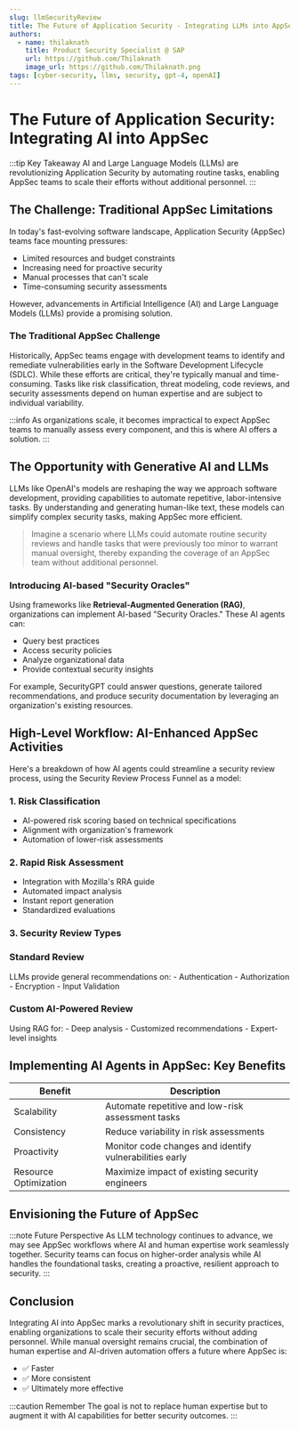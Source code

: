 ```yaml
---
slug: llmSecurityReview
title: The Future of Application Security - Integrating LLMs into AppSec
authors:
  - name: thilaknath
    title: Product Security Specialist @ SAP
    url: https://github.com/Thilaknath
    image_url: https://github.com/Thilaknath.png
tags: [cyber-security, llms, security, gpt-4, openAI]
---
```


# The Future of Application Security: Integrating AI into AppSec

:::tip Key Takeaway
AI and Large Language Models (LLMs) are revolutionizing Application Security by automating routine tasks, enabling AppSec teams to scale their efforts without additional personnel.
:::

## The Challenge: Traditional AppSec Limitations

In today's fast-evolving software landscape, Application Security (AppSec) teams face mounting pressures:

- Limited resources and budget constraints
- Increasing need for proactive security
- Manual processes that can't scale
- Time-consuming security assessments

However, advancements in Artificial Intelligence (AI) and Large Language Models (LLMs) provide a promising solution.

### The Traditional AppSec Challenge

Historically, AppSec teams engage with development teams to identify and remediate vulnerabilities early in the Software Development Lifecycle (SDLC). While these efforts are critical, they're typically manual and time-consuming. Tasks like risk classification, threat modeling, code reviews, and security assessments depend on human expertise and are subject to individual variability.

:::info
As organizations scale, it becomes impractical to expect AppSec teams to manually assess every component, and this is where AI offers a solution.
:::

## The Opportunity with Generative AI and LLMs

LLMs like OpenAI's models are reshaping the way we approach software development, providing capabilities to automate repetitive, labor-intensive tasks. By understanding and generating human-like text, these models can simplify complex security tasks, making AppSec more efficient.

> Imagine a scenario where LLMs could automate routine security reviews and handle tasks that were previously too minor to warrant manual oversight, thereby expanding the coverage of an AppSec team without additional personnel.

### Introducing AI-based "Security Oracles"

Using frameworks like **Retrieval-Augmented Generation (RAG)**, organizations can implement AI-based "Security Oracles." These AI agents can:
- Query best practices
- Access security policies
- Analyze organizational data
- Provide contextual security insights

For example, SecurityGPT could answer questions, generate tailored recommendations, and produce security documentation by leveraging an organization's existing resources.

## High-Level Workflow: AI-Enhanced AppSec Activities

Here's a breakdown of how AI agents could streamline a security review process, using the Security Review Process Funnel as a model:

### 1. Risk Classification
- AI-powered risk scoring based on technical specifications
- Alignment with organization's framework
- Automation of lower-risk assessments

### 2. Rapid Risk Assessment
- Integration with Mozilla's RRA guide
- Automated impact analysis
- Instant report generation
- Standardized evaluations

### 3. Security Review Types

<div className="row">
  <div className="col col--6">
    <div className="card">
      <div className="card__header">
        <h3>Standard Review</h3>
      </div>
      <div className="card__body">
        LLMs provide general recommendations on:
        - Authentication
        - Authorization
        - Encryption
        - Input Validation
      </div>
    </div>
  </div>
  <div className="col col--6">
    <div className="card">
      <div className="card__header">
        <h3>Custom AI-Powered Review</h3>
      </div>
      <div className="card__body">
        Using RAG for:
        - Deep analysis
        - Customized recommendations
        - Expert-level insights
      </div>
    </div>
  </div>
</div>


## Implementing AI Agents in AppSec: Key Benefits

| Benefit | Description |
|---------|-------------|
| Scalability | Automate repetitive and low-risk assessment tasks |
| Consistency | Reduce variability in risk assessments |
| Proactivity | Monitor code changes and identify vulnerabilities early |
| Resource Optimization | Maximize impact of existing security engineers |

## Envisioning the Future of AppSec

:::note Future Perspective
As LLM technology continues to advance, we may see AppSec workflows where AI and human expertise work seamlessly together. Security teams can focus on higher-order analysis while AI handles the foundational tasks, creating a proactive, resilient approach to security.
:::

## Conclusion

Integrating AI into AppSec marks a revolutionary shift in security practices, enabling organizations to scale their security efforts without adding personnel. While manual oversight remains crucial, the combination of human expertise and AI-driven automation offers a future where AppSec is:
- ✅ Faster
- ✅ More consistent
- ✅ Ultimately more effective

:::caution Remember
The goal is not to replace human expertise but to augment it with AI capabilities for better security outcomes.
:::
